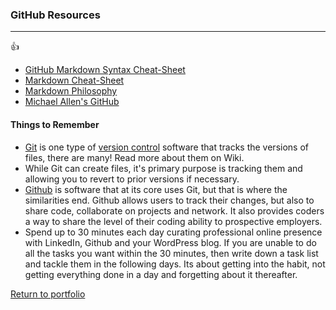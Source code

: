 ### GitHub Resources
***
:+1:

* [GitHub Markdown Syntax Cheat-Sheet](https://help.github.com/articles/basic-writing-and-formatting-syntax/)
* [Markdown Cheat-Sheet](https://github.com/adam-p/markdown-here/wiki/Markdown-Here-Cheatsheet)
* [Markdown Philosophy](http://daringfireball.net/projects/markdown/syntax)
* [Michael Allen's GitHub](https://github.com/mrmichaelgallen)

#### Things to Remember
* [Git](https://en.wikipedia.org/wiki/Git_(software)) is one type of [version control](https://en.wikipedia.org/wiki/Version_control) software that tracks the versions of files, there are many! Read more about them on Wiki.
* While Git can create files, it's primary purpose is tracking them and allowing you to revert to prior versions if necessary.
* [Github](https://en.wikipedia.org/wiki/GitHub) is software that at its core uses Git, but that is where the similarities end. Github allows users to track their changes, but also to share code, collaborate on projects and network. It also provides coders a way to share the level of their coding ability to prospective employers.
* Spend up to 30 minutes each day curating professional online presence with LinkedIn, Github and your WordPress blog. If you are unable to do all the tasks you want within the 30 minutes, then write down a task list and tackle them in the following days. Its about getting into the habit, not getting everything done in a day and forgetting about it thereafter. 

[Return to portfolio](https://github.com/mrmichaelgallen/Portfolio-for-MichaelAllen/)



